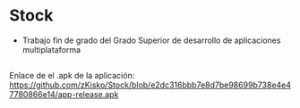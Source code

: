 # Stock
* Trabajo fin de grado del Grado Superior de desarrollo de aplicaciones multiplataforma
##
Enlace de el .apk de la aplicación:
https://github.com/zKisko/Stock/blob/e2dc316bbb7e8d7be98699b738e4e47780866e14/app-release.apk
